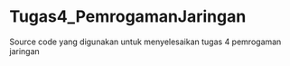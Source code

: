 # Tugas4_PemrogamanJaringan
Source code yang digunakan untuk menyelesaikan tugas 4 pemrogaman jaringan
